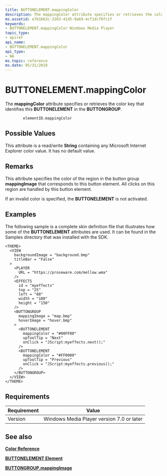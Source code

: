 ```yaml
---
title: BUTTONELEMENT.mappingColor
description: The mappingColor attribute specifies or retrieves the color key that identifies this BUTTONELEMENT in the BUTTONGROUP.
ms.assetid: e7b1663c-3263-41d5-9a69-4cf1dcf0fc1f
keywords:
- BUTTONELEMENT.mappingColor Windows Media Player
topic_type:
- apiref
api_name:
- BUTTONELEMENT.mappingColor
api_type:
- NA
ms.topic: reference
ms.date: 05/31/2018
---
```


# BUTTONELEMENT.mappingColor

The **mappingColor** attribute specifies or retrieves the color key that identifies this **BUTTONELEMENT** in the **BUTTONGROUP**.

``` syntax
        elementID.mappingColor
```

## Possible Values

This attribute is a read/write **String** containing any Microsoft Internet Explorer color value. It has no default value.

## Remarks

This attribute specifies the color of the region in the button group **mappingImage** that corresponds to this button element. All clicks on this region are handled by this button element.

If an invalid color is specified, the **BUTTONELEMENT** is not activated.

## Examples

The following sample is a complete skin definition file that illustrates how some of the **BUTTONELEMENT** attributes are used. It can be found in the Samples directory that was installed with the SDK.


```
<THEME>
  <VIEW
    backgroundImage = "background.bmp"
    titleBar = "False"
  >
    <PLAYER
      URL = "https://proseware.com/mellow.wma"
    />
    <EFFECTS
      id = "myeffects"
      top = "25"
      left = "88"
      width = "180"
      height = "150"
    />
    <BUTTONGROUP
      mappingImage = "map.bmp"
      hoverImage = "hover.bmp"
    >
      <BUTTONELEMENT
        mappingColor = "#00FF00"
        upToolTip = "Next"
        onClick = "JScript:myeffects.next();"
      />
      <BUTTONELEMENT
        mappingColor = "#FF0000"
        upToolTip = "Previous"
        onClick = "JScript:myeffects.previous();"
      />
    </BUTTONGROUP>
  </VIEW>
</THEME>

```



## Requirements



| Requirement | Value |
|--------------------|------------------------------------------------------|
| Version<br/> | Windows Media Player version 7.0 or later<br/> |



## See also

<dl> <dt>

[**Color Reference**](color-reference.md)
</dt> <dt>

[**BUTTONELEMENT Element**](buttonelement-element.md)
</dt> <dt>

[**BUTTONGROUP.mappingImage**](buttongroup-mappingimage.md)
</dt> </dl>

 

 





